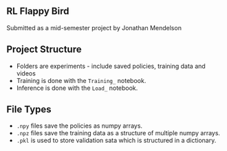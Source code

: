 ## RL Flappy Bird
Submitted as a mid-semester project by Jonathan Mendelson

## Project Structure
* Folders are experiments - include saved policies, training data and videos
* Training is done with the `Training_` notebook.
* Inference is done with the `Load_` notebook.

## File Types
* `.npy` files save the policies as numpy arrays.
* `.npz` files save the training data as a structure of multiple numpy arrays.
* `.pkl` is used to store validation sata which is structured in a dictionary.
